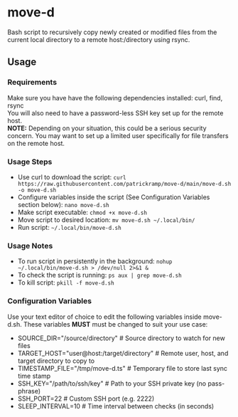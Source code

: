 # move-d
Bash script to recursively copy newly created or modified files from the current local directory to a remote host:/directory using rsync.

## Usage
### Requirements
Make sure you have have the following dependencies installed: curl, find, rsync <br>
You will also need to have a password-less SSH key set up for the remote host. <br>
<b>NOTE:</b> Depending on your situation, this could be a serious security concern. You may want to set up a limited user specifically for file transfers on the remote host.

### Usage Steps
- Use curl to download the script: ```curl https://raw.githubusercontent.com/patrickramp/move-d/main/move-d.sh -o move-d.sh```
- Configure variables inside the script (See Configuration Variables section below): ```nano move-d.sh```
- Make script executable: ```chmod +x move-d.sh``` 
- Move script to desired location: ```mv move-d.sh ~/.local/bin/```
- Run script: ```~/.local/bin/move-d.sh```

### Usage Notes
- To run script in persistently in the background: ```nohup ~/.local/bin/move-d.sh > /dev/null 2>&1 &```
- To check the script is running: ```ps aux | grep move-d.sh``` 
- To kill script: ```pkill -f move-d.sh``` 

### Configuration Variables
Use your text editor of choice to edit the following variables inside move-d.sh. These variables <b>MUST</b> must be changed to suit your use case:
- SOURCE_DIR="/source/directory"             # Source directory to watch for new files
- TARGET_HOST="user@host:/target/directory"  # Remote user, host, and target directory to copy to
- TIMESTAMP_FILE="/tmp/move-d.ts"            # Temporary file to store last sync time stamp
- SSH_KEY="/path/to/ssh/key"                 # Path to your SSH private key (no pass-phrase)
- SSH_PORT=22                                # Custom SSH port (e.g. 2222)
- SLEEP_INTERVAL=10                          # Time interval between checks (in seconds)


